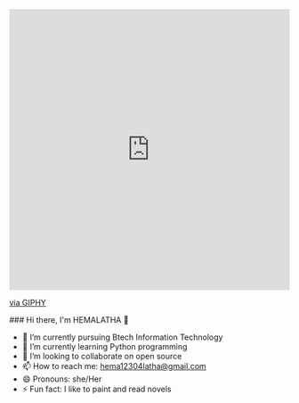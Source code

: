 <div style="width:100%;height:0;padding-bottom:100%;position:relative;"><iframe src="https://giphy.com/embed/7TcdtHOCxo3meUvPgj" width="100%" height="100%" style="position:absolute" frameBorder="0" class="giphy-embed" allowFullScreen></iframe></div><p><a href="https://giphy.com/gifs/internet-computer-typing-7TcdtHOCxo3meUvPgj">via GIPHY</a></p>
### Hi there, I'm HEMALATHA 👋 


- 🔭 I’m currently pursuing Btech Information Technology
- 🌱 I’m currently learning Python programming
- 👯 I’m looking to collaborate on open source
- 📫 How to reach me: hema12304latha@gmail.com
- 😄 Pronouns: she/Her
- ⚡ Fun fact: I like to paint and read novels
